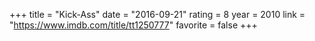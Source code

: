+++
title = "Kick-Ass"
date = "2016-09-21"
rating = 8
year = 2010
link = "https://www.imdb.com/title/tt1250777"
favorite = false
+++
